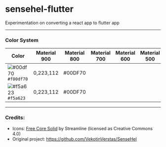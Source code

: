 # sensehel-flutter
Experimentation on converting a react app to flutter app

---
### Color System

| Color | Material 900 | Material 800 | Material 700 | Material 600 | Material 500 | Material 400 | Material 300 | Material 200 | Material 100 |
|----|----|----|----|----|----|----|----|----|----|
| ![#00df70](https://placehold.co/15x20/00df70/00df70.png) `#f00df70` | 0,223,112 | #00DF70 |
| ![#f5a623](https://placehold.co/15x20/f5a623/f5a623.png) `#f5a623` | 0,223,112 | #00DF70 |

---
### Credits:

- Icons: [Free Core Solid](https://www.streamlinehq.com/icons/core-solid-free) by Streamline (licensed as Creative Commons 4.0)
- Original project: https://github.com/VekotinVerstas/SenseHel 
